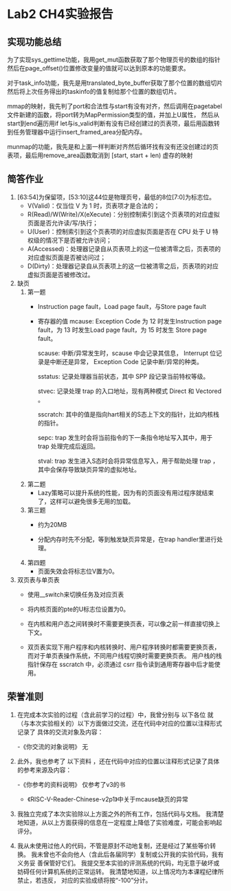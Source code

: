 # Lab2 CH4实验报告
  
## 实现功能总结
  为了实现sys_gettime功能，我用get_mut函数获取了那个物理页号的数组的指针然后在page_offset()位置修改变量的值就可以达到原本的功能要求。  
  
  对于task_info功能，我先是用translated_byte_buffer获取了那个位置的数组切片然后将上次任务得出的taskinfo的值复制给那个位置的数组切片。  
  
  mmap的映射，我先判了port和合法性与start有没有对齐，然后调用在pagetabel文件新建的函数，将port转为MapPermission类型的值，并加上U属性，
  然后从start到end遍历用if let与is_valid判断有没有已经创建过的页表项，最后用函数转到任务管理器中运行insert_framed_area分配内存。  

  munmap的功能，我先是和上面一样判断对齐然后循环找有没有还没创建过的页表项，最后用remove_area函数取消到 [start, start + len) 虚存的映射
## 简答作业
1. [63:54]为保留项，[53:10]这44位是物理页号，最低的8位[7:0]为标志位。  
    - V(Valid)：仅当位 V 为 1 时，页表项才是合法的；  
    - R(Read)/W(Write)/X(eXecute)：分别控制索引到这个页表项的对应虚拟页面是否允许读/写/执行；  
    - U(User)：控制索引到这个页表项的对应虚拟页面是否在 CPU 处于 U 特权级的情况下是否被允许访问；  
    - A(Accessed)：处理器记录自从页表项上的这一位被清零之后，页表项的对应虚拟页面是否被访问过；  
    - D(Dirty)：处理器记录自从页表项上的这一位被清零之后，页表项的对应虚拟页面是否被修改过。  
2. 缺页
    1. 第一题
       * Instruction page fault，Load page fault，与Store page fault
         


       * 寄存器的值
          mcause: Exception Code 为 12 时发生Instruction page fault，为 13 时发生Load page fault，为 15 时发生 Store page fault。
         
          scause: 中断/异常发生时，scause 中会记录其信息， Interrupt 位记录是中断还是异常， Exception Code 记录中断/异常的种类。

          sstatus: 记录处理器当前状态，其中 SPP 段记录当前特权等级。

          stvec: 记录处理 trap 的入口地址，现有两种模式 Direct 和 Vectored 。

          sscratch: 其中的值是指向hart相关的S态上下文的指针，比如内核栈的指针。

          sepc: trap 发生时会将当前指令的下一条指令地址写入其中，用于 trap 处理完成后返回。

          stval: trap 发生进入S态时会将异常信息写入，用于帮助处理 trap ，其中会保存导致缺页异常的虚拟地址。
    2. 第二题
       * Lazy策略可以提升系统的性能，因为有的页面没有用过程序就结束了，这样可以避免很多无用的加载。
    3. 第三题
       * 约为20MB
         
       * 分配内存时先不分配，等到触发缺页异常是，在trap handler里进行处理。
    4. 第四题
       * 页面失效会将标志位V置为0。
3. 双页表与单页表
    * 使用__switch来切换任务及对应页表
       
    * 将内核页面的pte的U标志位设置为0。
       
    * 在内核和用户态之间转换时不需要更换页表，可以像之前一样直接切换上下文。

    * 双页表实现下用户程序和内核转换时、用户程序转换时都需要更换页表，而对于单页表操作系统，不同用户线程切换时需要更换页表。
用户栈的栈指针保存在 sscratch 中，必须通过 csrr 指令读到通用寄存器中后才能使用。
## 荣誉准则

1. 在完成本次实验的过程（含此前学习的过程）中，我曾分别与 以下各位 就（与本次实验相关的）以下方面做过交流，还在代码中对应的位置以注释形式记录了
具体的交流对象及内容：

    -《你交流的对象说明》 无

2. 此外，我也参考了 以下资料 ，还在代码中对应的位置以注释形式记录了具体的参考来源及内容：

    -《你参考的资料说明》  仅参考了v3的书
    - 《RISC-V-Reader-Chinese-v2p1》中关于mcause缺页的异常

4. 我独立完成了本次实验除以上方面之外的所有工作，包括代码与文档。 我清楚地知道，从以上方面获得的信息在一定程度上降低了实验难度，可能会影响起评分。

5. 我从未使用过他人的代码，不管是原封不动地复制，还是经过了某些等价转换。 我未曾也不会向他人（含此后各届同学）复制或公开我的实验代码，我有义务妥
善保管好它们。 我提交至本实验的评测系统的代码，均无意于破坏或妨碍任何计算机系统的正常运转。 我清楚地知道，以上情况均为本课程纪律所禁止，若违反，
对应的实验成绩将按“-100”分计。
